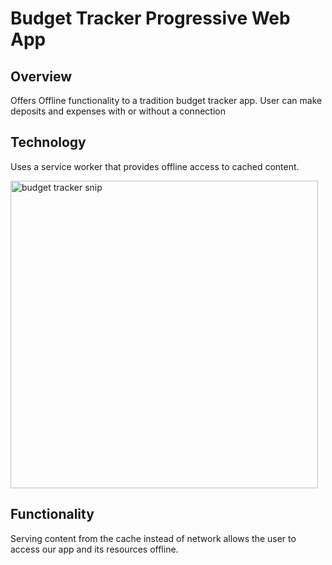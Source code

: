 # Budget Tracker Progressive Web App

## Overview
Offers Offline functionality to a tradition budget tracker app. User can make deposits and expenses with or without a connection

## Technology

Uses a service worker that provides offline access to cached content.

<img width="492" alt="budget tracker snip" src="https://user-images.githubusercontent.com/70172286/109367137-1f1f7380-784a-11eb-9c64-70c3b9457f1a.PNG">


## Functionality

Serving content from the cache instead of network allows the user to access our app and its resources offline.
